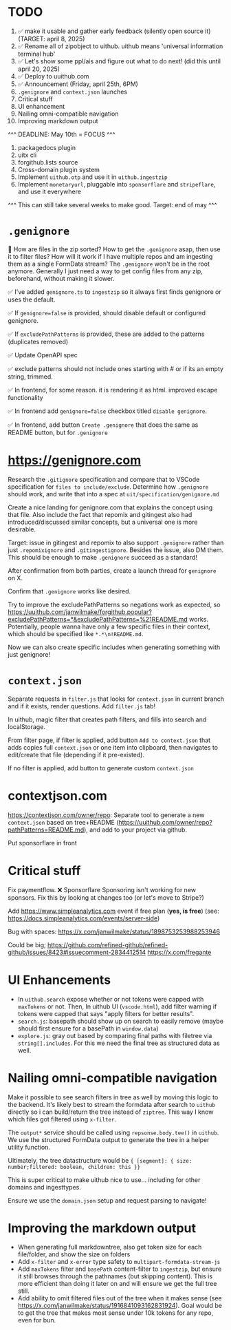 # TODO

1. ✅ make it usable and gather early feedback (silently open source it) (TARGET: april 8, 2025)
2. ✅ Rename all of zipobject to uithub. uithub means 'universal information terminal hub'
3. ✅ Let's show some ppl/ais and figure out what to do next! (did this until april 20, 2025)
4. ✅ Deploy to uuithub.com
5. ✅ Announcement (Friday, april 25th, 6PM)
6. `.genignore` and `context.json` launches
7. Critical stuff
8. UI enhancement
9. Nailing omni-compatible navigation
10. Improving markdown output

^^^ DEADLINE: May 10th = FOCUS ^^^

1.  packagedocs plugin
2.  uitx cli
3.  forgithub.lists source
4.  Cross-domain plugin system
5.  Implement `uithub.otp` and use it in `uithub.ingestzip`
6.  Implement `monetaryurl`, pluggable into `sponsorflare` and `stripeflare`, and use it everywhere

^^^ This can still take several weeks to make good. Target: end of may ^^^

# `.genignore`

🤔 How are files in the zip sorted? How to get the `.genignore` asap, then use it to filter files? How will it work if I have multiple repos and am ingesting them as a single FormData stream? The `.genignore` won't be in the root anymore. Generally I just need a way to get config files from any zip, beforehand, without making it slower.

✅ I've added `genignore.ts` to `ingestzip` so it always first finds genignore or uses the default.

✅ If `genignore=false` is provided, should disable default or configured genignore.

✅ If `excludePathPatterns` is provided, these are added to the patterns (duplicates removed)

✅ Update OpenAPI spec

✅ exclude patterns should not include ones starting with # or if its an empty string, trimmed.

✅ In frontend, for some reason. it is rendering it as html. improved escape functionality

✅ In frontend add `genignore=false` checkbox titled `disable genignore`.

✅ In frontend, add button `Create .genignore` that does the same as README button, but for `.genignore`

# https://genignore.com

Research the `.gitignore` specification and compare that to VSCode specification for `files to include/exclude`. Determine how `.genignore` should work, and write that into a spec at `uit/specification/genignore.md`

Create a nice landing for genignore.com that explains the concept using that file. Also include the fact that repomix and gitingest also had introduced/discussed similar concepts, but a universal one is more desirable.

Target: issue in gitingest and repomix to also support `.genignore` rather than just `.repomixignore` and `.gitingestignore`. Besides the issue, also DM them. This should be enough to make `.genignore` succeed as a standard!

After confirmation from both parties, create a launch thread for `genignore` on X.

Confirm that `.genignore` works like desired.

Try to improve the excludePathPatterns so negations work as expected, so https://uuithub.com/janwilmake/forgithub.popular?excludePathPatterns=*&excludePathPatterns=%21README.md works. Potentially, people wanna have only a few specific files in their context, which should be specified like `*.*\n!README.md`.

Now we can also create specific includes when generating something with just genignore!

# `context.json`

Separate requests in `filter.js` that looks for `context.json` in current branch and if it exists, render questions. Add `filter.js` tab!

In uithub, magic filter that creates path filters, and fills into search and localStorage.

From filter page, if filter is applied, add button `Add to context.json` that adds copies full `context.json` or one item into clipboard, then navigates to edit/create that file (depending if it pre-existed).

If no filter is applied, add button to generate custom `context.json`

# contextjson.com

https://contextjson.com/owner/repo: Separate tool to generate a new `context.json` based on tree+README (https://uuithub.com/owner/repo?pathPatterns=README.md), and add to your project via github.

Put sponsorflare in front

# Critical stuff

Fix paymentflow. ❌ Sponsorflare Sponsoring isn't working for new sponsors. Fix this by looking at changes too (or let's move to Stripe?)

Add https://www.simpleanalytics.com event if free plan (**yes, is free**) (see: https://docs.simpleanalytics.com/events/server-side)

Bug with spaces: https://x.com/janwilmake/status/1898753253988253946

Could be big; https://github.com/refined-github/refined-github/issues/8423#issuecomment-2834412514 https://x.com/fregante

# UI Enhancements

- In `uithub.search` expose whether or not tokens were capped with `maxTokens` or not. Then, In uithub UI (`vscode.html`), add filter warning if tokens were capped that says "apply filters for better results".
- `search.js`: basepath should show up on search to easily remove (maybe should first ensure for a basePath in `window.data`)
- `explore.js`: gray out based by comparing final paths with filetree via `string[].includes`. For this we need the final tree as structured data as well.

# Nailing omni-compatible navigation

Make it possible to see search filters in tree as well by moving this logic to the backend. It's likely best to stream the formdata after search to `uithub` directly so i can build/return the tree instead of `ziptree`. This way I know which files got filtered using `x-filter`.

The `output*` service should be called using `repsonse.body.tee()` in `uithub`. We use the structured FormData output to generate the tree in a helper utility function.

Ultimately, the tree datastructure would be `{ [segment]: { size: number;filtered: boolean, children: this }}`

This is super critical to make uithub nice to use... including for other domains and ingesttypes.

Ensure we use the `domain.json` setup and request parsing to navigate!

# Improving the markdown output

- When generating full markdowntree, also get token size for each file/folder, and show the size on folders
- Add `x-filter` and `x-error` type safety to `multipart-formdata-stream-js`
- Add `maxTokens` filter and `basePath` content-filter to `ingestzip`, but ensure it still browses through the pathnames (but skipping content). This is more efficient than doing it later on and will ensure we get the full tree still.
- Add ability to omit filtered files out of the tree when it makes sense (see https://x.com/janwilmake/status/1916841093162831924). Goal would be to get the tree that makes most sense under 10k tokens for any repo, even for bun.
